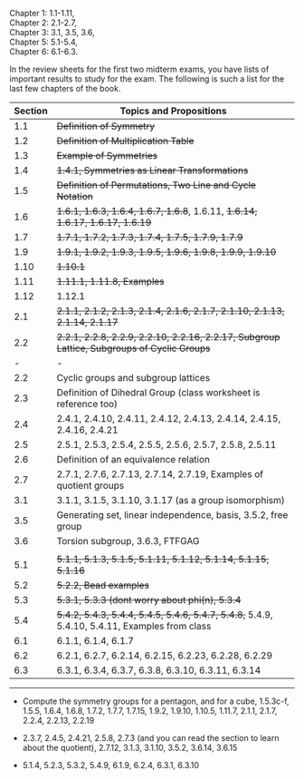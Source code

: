 
Chapter 1: 1.1-1.11,  
Chapter 2: 2.1-2.7,  
Chapter 3: 3.1, 3.5, 3.6,  
Chapter 5: 5.1-5.4,  
Chapter 6: 6.1-6.3.  

In the review sheets for the first two midterm exams, you have lists of
important results to study for the exam. The following is such a list for the
last few chapters of the book.

| Section | Topics and Propositions |
|-|-|
|  1.1 | ~~Definition of Symmetry~~|
|  1.2 | ~~Definition of Multiplication Table~~|
|  1.3 | ~~Example of Symmetries~~|
|  1.4 | ~~1.4.1, Symmetries as Linear Transformations~~|
|  1.5 | ~~Definition of Permutations, Two Line and Cycle Notation~~|
|  1.6 | ~~1.6.1, 1.6.3, 1.6.4, 1.6.7, 1.6.8~~, 1.6.11, ~~1.6.14, 1.6.17, 1.6.17, 1.6.19~~|
|  1.7 | ~~1.7.1, 1.7.2, 1.7.3, 1.7.4, 1.7.5, 1.7.9, 1.7.9~~|
|  1.9 | ~~1.9.1, 1.9.2, 1.9.3, 1.9.5, 1.9.6, 1.9.8, 1.9.9, 1.9.10~~|
|  1.10 | ~~1.10.1~~|
|  1.11 | ~~1.11.1, 1.11.8, Examples~~|
|  1.12 | 1.12.1|
|  2.1 | ~~2.1.1, 2.1.2, 2.1.3, 2.1.4, 2.1.6, 2.1.7, 2.1.10, 2.1.13, 2.1.14, 2.1.17~~|
|  2.2 | ~~2.2.1, 2.2.8, 2.2.9, 2.2.10, 2.2.16, 2.2.17, Subgroup Lattice, Subgroups of Cyclic Groups~~|
|-|-|
|2.2 | Cyclic groups and subgroup lattices|
|2.3 | Definition of Dihedral Group (class worksheet is reference too)|
|2.4 | 2.4.1, 2.4.10, 2.4.11, 2.4.12, 2.4.13, 2.4.14, 2.4.15, 2.4.16, 2.4.21|
|2.5 | 2.5.1, 2.5.3, 2.5.4, 2.5.5, 2.5.6, 2.5.7, 2.5.8, 2.5.11|
|2.6 | Definition of an equivalence relation|
|2.7 | 2.7.1, 2.7.6, 2.7.13, 2.7.14, 2.7.19, Examples of quotient groups|
|3.1 | 3.1.1, 3.1.5, 3.1.10, 3.1.17 (as a group isomorphism)|
|3.5 | Generating set, linear independence, basis, 3.5.2, free group|
|3.6 | Torsion subgroup, 3.6.3, FTFGAG|
|||
| 5.1 | ~~5.1.1, 5.1.3, 5.1.5, 5.1.11, 5.1.12, 5.1.14, 5.1.15, 5.1.16~~|
| 5.2 | ~~5.2.2, Bead examples~~|
| 5.3 | ~~5.3.1, 5.3.3 (dont worry about phi(n), 5.3.4~~|
| 5.4 | ~~5.4.2, 5.4.3, 5.4.4, 5.4.5, 5.4.6, 5.4.7, 5.4.8,~~ 5.4.9, 5.4.10, 5.4.11, Examples from class|
| 6.1 | 6.1.1, 6.1.4, 6.1.7|
| 6.2 | 6.2.1, 6.2.7, 6.2.14, 6.2.15, 6.2.23, 6.2.28, 6.2.29|
| 6.3 | 6.3.1, 6.3.4, 6.3.7, 6.3.8, 6.3.10, 6.3.11, 6.3.14|

---

* Compute the symmetry groups for a pentagon, and for a cube, 1.5.3c-f, 1.5.5,
  1.6.4, 1.6.8, 1.7.2, 1.7.7, 1.7.15, 1.9.2, 1.9.10, 1.10.5, 1.11.7, 2.1.1, 2.1.7,
  2.2.4, 2.2.13, 2.2.19

* 2.3.7, 2.4.5, 2.4.21, 2.5.8, 2.7.3 (and you can read the section to learn about
  the quotient), 2.7.12, 3.1.3, 3.1.10, 3.5.2, 3.6.14, 3.6.15

* 5.1.4, 5.2.3, 5.3.2, 5.4.9, 6.1.9, 6.2.4, 6.3.1, 6.3.10
